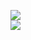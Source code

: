 [![](https://img.shields.io/badge/Made%20With-Github%20Spray-lightgrey.svg?style=for-the-badge&logo=github)](https://github.com/Annihil/github-spray#25272)  
[![](https://i.imgur.com/2DrTn0Z.gif)](https://github.com/Annihil/github-spray)